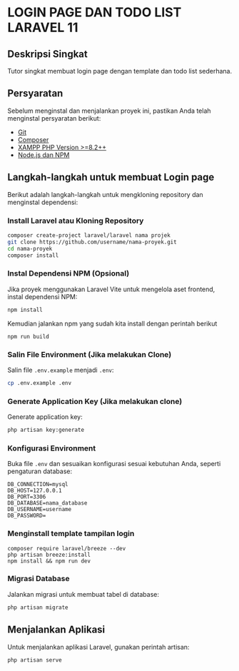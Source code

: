 # LOGIN PAGE DAN TODO LIST LARAVEL 11

## Deskripsi Singkat
Tutor singkat membuat login page dengan template dan todo list sederhana.

## Persyaratan
Sebelum menginstal dan menjalankan proyek ini, pastikan Anda telah menginstal persyaratan berikut:
- [Git](https://git-scm.com/downloads)
- [Composer](https://getcomposer.org/download/)
- [XAMPP PHP Version >=8.2++](https://www.apachefriends.org/download.html)
- [Node.js dan NPM](https://nodejs.org/en)

## Langkah-langkah untuk membuat Login page 
Berikut adalah langkah-langkah untuk mengkloning repository dan menginstal dependensi:

### Install Laravel atau Kloning Repository 
```bash
composer create-project laravel/laravel nama projek
git clone https://github.com/username/nama-proyek.git
cd nama-proyek
composer install
```

### Instal Dependensi NPM (Opsional)
Jika proyek menggunakan Laravel Vite untuk mengelola aset frontend, instal dependensi NPM:
```bash
npm install
```
Kemudian jalankan npm yang sudah kita install dengan perintah berikut 
```npm run dev
npm run build
```

### Salin File Environment (Jika melakukan Clone)
Salin file `.env.example` menjadi `.env`:
```bash
cp .env.example .env
```

### Generate Application Key (Jika melakukan clone)
Generate application key:
```bash
php artisan key:generate
```

### Konfigurasi Environment
Buka file `.env` dan sesuaikan konfigurasi sesuai kebutuhan Anda, seperti pengaturan database:
```
DB_CONNECTION=mysql
DB_HOST=127.0.0.1
DB_PORT=3306
DB_DATABASE=nama_database
DB_USERNAME=username
DB_PASSWORD=
```

### Menginstall template tampilan login
```
composer require laravel/breeze --dev
php artisan breeze:install
npm install && npm run dev
```

### Migrasi Database
Jalankan migrasi untuk membuat tabel di database:
```bash
php artisan migrate
```

## Menjalankan Aplikasi
Untuk menjalankan aplikasi Laravel, gunakan perintah artisan:
```bash
php artisan serve
```


